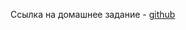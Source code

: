 Ссылка на домашнее задание - [github](https://github.com/netology-code/mnt-homeworks/blob/MNT-video/09-ci-03-cicd/README.md)
